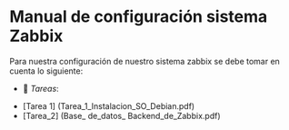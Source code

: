 # Manual de configuración sistema Zabbix
Para nuestra configuración de nuestro sistema zabbix se debe tomar en cuenta lo siguiente:
- :file_folder: _Tareas_:
+ [Tarea 1] (Tarea_1_Instalacion_SO_Debian.pdf)
+ [Tarea_2] (Base_ de_datos_ Backend_de_Zabbix.pdf)
